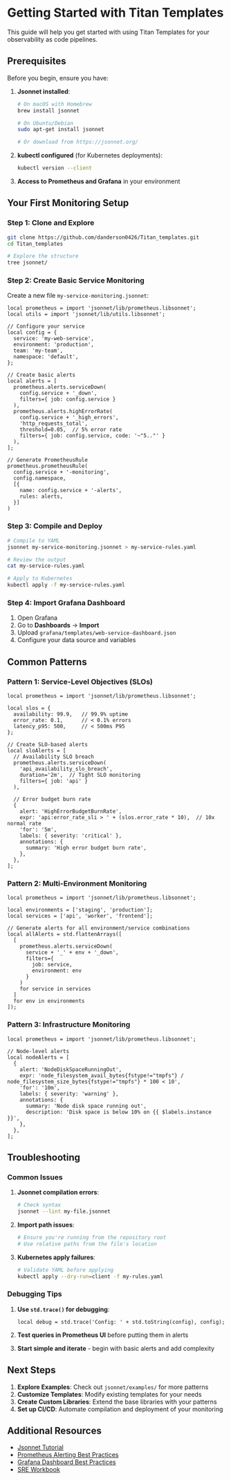 # Getting Started with Titan Templates

This guide will help you get started with using Titan Templates for your observability as code pipelines.

## Prerequisites

Before you begin, ensure you have:

1. **Jsonnet installed**: 
   ```bash
   # On macOS with Homebrew
   brew install jsonnet
   
   # On Ubuntu/Debian
   sudo apt-get install jsonnet
   
   # Or download from https://jsonnet.org/
   ```

2. **kubectl configured** (for Kubernetes deployments):
   ```bash
   kubectl version --client
   ```

3. **Access to Prometheus and Grafana** in your environment

## Your First Monitoring Setup

### Step 1: Clone and Explore

```bash
git clone https://github.com/danderson0426/Titan_templates.git
cd Titan_templates

# Explore the structure
tree jsonnet/
```

### Step 2: Create Basic Service Monitoring

Create a new file `my-service-monitoring.jsonnet`:

```jsonnet
local prometheus = import 'jsonnet/lib/prometheus.libsonnet';
local utils = import 'jsonnet/lib/utils.libsonnet';

// Configure your service
local config = {
  service: 'my-web-service',
  environment: 'production',
  team: 'my-team',
  namespace: 'default',
};

// Create basic alerts
local alerts = [
  prometheus.alerts.serviceDown(
    config.service + '_down',
    filters={ job: config.service }
  ),
  prometheus.alerts.highErrorRate(
    config.service + '_high_errors',
    'http_requests_total',
    threshold=0.05,  // 5% error rate
    filters={ job: config.service, code: '~"5.."' }
  ),
];

// Generate PrometheusRule
prometheus.prometheusRule(
  config.service + '-monitoring',
  config.namespace,
  [{
    name: config.service + '-alerts',
    rules: alerts,
  }]
)
```

### Step 3: Compile and Deploy

```bash
# Compile to YAML
jsonnet my-service-monitoring.jsonnet > my-service-rules.yaml

# Review the output
cat my-service-rules.yaml

# Apply to Kubernetes
kubectl apply -f my-service-rules.yaml
```

### Step 4: Import Grafana Dashboard

1. Open Grafana
2. Go to **Dashboards** → **Import**
3. Upload `grafana/templates/web-service-dashboard.json`
4. Configure your data source and variables

## Common Patterns

### Pattern 1: Service-Level Objectives (SLOs)

```jsonnet
local prometheus = import 'jsonnet/lib/prometheus.libsonnet';

local slos = {
  availability: 99.9,   // 99.9% uptime
  error_rate: 0.1,      // < 0.1% errors
  latency_p95: 500,     // < 500ms P95
};

// Create SLO-based alerts
local sloAlerts = [
  // Availability SLO breach
  prometheus.alerts.serviceDown(
    'api_availability_slo_breach',
    duration='2m',  // Tight SLO monitoring
    filters={ job: 'api' }
  ),
  
  // Error budget burn rate
  {
    alert: 'HighErrorBudgetBurnRate',
    expr: 'api:error_rate_sli > ' + (slos.error_rate * 10),  // 10x normal rate
    'for': '5m',
    labels: { severity: 'critical' },
    annotations: {
      summary: 'High error budget burn rate',
    },
  },
];
```

### Pattern 2: Multi-Environment Monitoring

```jsonnet
local prometheus = import 'jsonnet/lib/prometheus.libsonnet';

local environments = ['staging', 'production'];
local services = ['api', 'worker', 'frontend'];

// Generate alerts for all environment/service combinations
local allAlerts = std.flattenArrays([
  [
    prometheus.alerts.serviceDown(
      service + '_' + env + '_down',
      filters={ 
        job: service,
        environment: env 
      }
    )
    for service in services
  ]
  for env in environments
]);
```

### Pattern 3: Infrastructure Monitoring

```jsonnet
local prometheus = import 'jsonnet/lib/prometheus.libsonnet';

// Node-level alerts
local nodeAlerts = [
  {
    alert: 'NodeDiskSpaceRunningOut',
    expr: 'node_filesystem_avail_bytes{fstype!="tmpfs"} / node_filesystem_size_bytes{fstype!="tmpfs"} * 100 < 10',
    'for': '10m',
    labels: { severity: 'warning' },
    annotations: {
      summary: 'Node disk space running out',
      description: 'Disk space is below 10% on {{ $labels.instance }}',
    },
  },
];
```

## Troubleshooting

### Common Issues

1. **Jsonnet compilation errors**:
   ```bash
   # Check syntax
   jsonnet --lint my-file.jsonnet
   ```

2. **Import path issues**:
   ```bash
   # Ensure you're running from the repository root
   # Use relative paths from the file's location
   ```

3. **Kubernetes apply failures**:
   ```bash
   # Validate YAML before applying
   kubectl apply --dry-run=client -f my-rules.yaml
   ```

### Debugging Tips

1. **Use `std.trace()` for debugging**:
   ```jsonnet
   local debug = std.trace('Config: ' + std.toString(config), config);
   ```

2. **Test queries in Prometheus UI** before putting them in alerts

3. **Start simple and iterate** - begin with basic alerts and add complexity

## Next Steps

1. **Explore Examples**: Check out `jsonnet/examples/` for more patterns
2. **Customize Templates**: Modify existing templates for your needs
3. **Create Custom Libraries**: Extend the base libraries with your patterns
4. **Set up CI/CD**: Automate compilation and deployment of your monitoring

## Additional Resources

- [Jsonnet Tutorial](https://jsonnet.org/learning/tutorial.html)
- [Prometheus Alerting Best Practices](https://prometheus.io/docs/practices/alerting/)
- [Grafana Dashboard Best Practices](https://grafana.com/docs/grafana/latest/best-practices/)
- [SRE Workbook](https://sre.google/workbook/table-of-contents/)